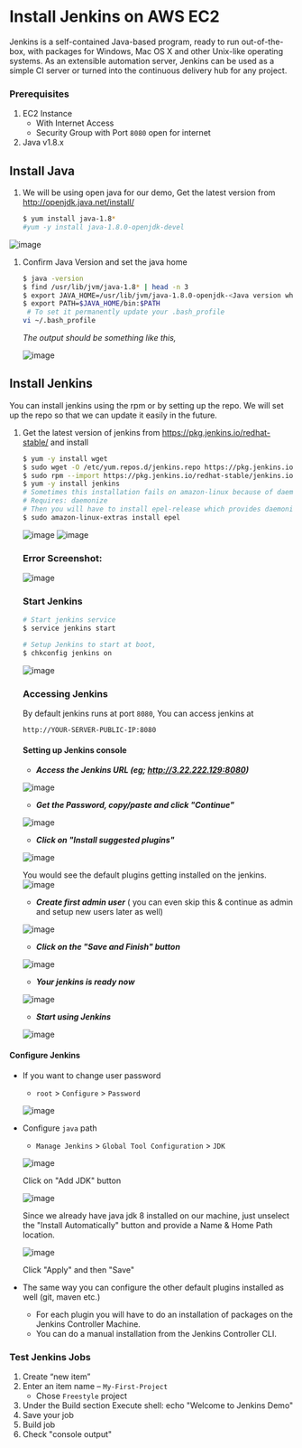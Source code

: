 # Install Jenkins on AWS EC2
Jenkins is a self-contained Java-based program, ready to run out-of-the-box, with packages for Windows, Mac OS X and other Unix-like operating systems. As an extensible automation server, Jenkins can be used as a simple CI server or turned into the continuous delivery hub for any project.


### Prerequisites
1. EC2 Instance 
   - With Internet Access
   - Security Group with Port `8080` open for internet
1. Java v1.8.x 

## Install Java
1. We will be using open java for our demo, Get the latest version from http://openjdk.java.net/install/
   ```sh
   $ yum install java-1.8*
   #yum -y install java-1.8.0-openjdk-devel
   ```
![image](https://user-images.githubusercontent.com/90503660/135739043-3f55aebc-776c-45a7-b7bc-423934914686.png)

1. Confirm Java Version and set the java home
   ```sh
   $ java -version
   $ find /usr/lib/jvm/java-1.8* | head -n 3
   $ export JAVA_HOME=/usr/lib/jvm/java-1.8.0-openjdk-<Java version which seen in the above output>
   $ export PATH=$JAVA_HOME/bin:$PATH
    # To set it permanently update your .bash_profile
   vi ~/.bash_profile
   ```
   _The output should be something like this,_
   
   ![image](https://user-images.githubusercontent.com/90503660/135741875-5929bdfe-8573-4554-ab72-688bbdb45d39.png)

## Install Jenkins
 You can install jenkins using the rpm or by setting up the repo. We will set up the repo so that we can update it easily in the future.
1. Get the latest version of jenkins from https://pkg.jenkins.io/redhat-stable/ and install
   ```sh
   $ yum -y install wget
   $ sudo wget -O /etc/yum.repos.d/jenkins.repo https://pkg.jenkins.io/redhat-stable/jenkins.repo
   $ sudo rpm --import https://pkg.jenkins.io/redhat-stable/jenkins.io.key
   $ yum -y install jenkins
   # Sometimes this installation fails on amazon-linux because of daemonize issue. 
   # Requires: daemonize
   # Then you will have to install epel-release which provides daemonize. For installing epel-release on amazon-linux, follow the below command
   $ sudo amazon-linux-extras install epel
   
   ```
   ![image](https://user-images.githubusercontent.com/90503660/135739171-6d03a52f-fee8-4f22-a6ce-8bc8dab7fe42.png)
   ![image](https://user-images.githubusercontent.com/90503660/135739191-56912119-7fb7-4669-96be-47e4ec008b1e.png)

   ### Error Screenshot: 
   
   ![image](https://user-images.githubusercontent.com/37894194/132466158-8a1944fd-5c73-4bbd-a707-dfa0c8b38771.png)
   
   ### Start Jenkins
   ```sh
   # Start jenkins service
   $ service jenkins start

   # Setup Jenkins to start at boot,
   $ chkconfig jenkins on
   ```
   ![image](https://user-images.githubusercontent.com/90503660/135739216-b9815bda-0e40-416e-a7e3-0329175e86d4.png)

   ### Accessing Jenkins
   By default jenkins runs at port `8080`, You can access jenkins at
   ```
   http://YOUR-SERVER-PUBLIC-IP:8080
   ```
   
   #### Setting up Jenkins console
   * _**Access the Jenkins URL (eg; http://3.22.222.129:8080)**_

	![image](https://user-images.githubusercontent.com/90503660/135739292-1b86962e-b1ca-4721-945f-b5e0cfb2e32b.png)

   * _**Get the Password, copy/paste and click "Continue"**_

	![image](https://user-images.githubusercontent.com/90503660/135739313-0bb1ae0b-9dfa-4c33-af14-c346c0f571cb.png)
	
   * _**Click on "Install suggested plugins"**_
   
   	![image](https://user-images.githubusercontent.com/90503660/135739352-61092956-7c89-4a0d-ad35-d20c54ef4ad6.png)
	
	You would see the default plugins getting installed on the jenkins.
	![image](https://user-images.githubusercontent.com/90503660/135739393-0a54a051-e68f-42eb-bae9-b2d296aea732.png)
	
   * _**Create first admin user**_ ( you can even skip this & continue as admin and setup new users later as well)
   
   	![image](https://user-images.githubusercontent.com/90503660/135739485-d9b6129b-8593-400d-bc9e-596d07d3c5da.png)
	
   * _**Click on the "Save and Finish" button**_
   	
	![image](https://user-images.githubusercontent.com/90503660/135739513-75285e0e-3cca-431a-87e3-0c2df93cd164.png)
	
   * _**Your jenkins is ready now**_
   	
	![image](https://user-images.githubusercontent.com/90503660/135739611-69597669-e6f1-429c-abb9-d23514073090.png)
  
   * _**Start using Jenkins**_
   	
	![image](https://user-images.githubusercontent.com/90503660/135739634-78636e73-5280-473c-90fb-85108a6e8fa7.png)
   
  #### Configure Jenkins
- If you want to change user password
   - `root` > `Configure` > `Password`
   
   ![image](https://user-images.githubusercontent.com/90503660/135739866-e27dc688-132a-4ee9-b81a-f0a8bd8109d0.png)

- Configure `java` path
  - `Manage Jenkins` > `Global Tool Configuration` > `JDK` 

  ![image](https://user-images.githubusercontent.com/90503660/135739905-38a4dfac-bb76-49ad-90f0-59d40328d7e3.png)

  Click on "Add JDK" button
  
  ![image](https://user-images.githubusercontent.com/90503660/135739940-74be7b99-150f-4ee7-98d9-4ecb2556e758.png)

  Since we already have java jdk 8 installed on our machine, just unselect the "Install Automatically" button and provide a Name & Home Path location.
  
  ![image](https://user-images.githubusercontent.com/90503660/135740034-10d77ac3-cfc6-441f-bfc3-f2000f3dba5b.png)

  Click "Apply" and then "Save"
  
- The same way you can configure the other default plugins installed as well (git, maven etc.)
	
	- For each plugin you will have to do an installation of packages on the Jenkins Controller Machine.
	- You can do a manual installation from the Jenkins Controller CLI.

### Test Jenkins Jobs
1. Create “new item”
2. Enter an item name – `My-First-Project`
   - Chose `Freestyle` project
3. Under the Build section
	Execute shell: echo "Welcome to Jenkins Demo"
4. Save your job 
5. Build job
6. Check "console output"

